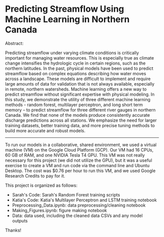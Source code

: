 # Predicting Streamflow Using Machine Learning in Northern Canada

Abstract:

Predicting streamflow under varying climate conditions is critically important for managing water resources. This is especially true as climate change intensifies the hydrologic cycle in certain regions, such as the northern latitudes. In the past, physical models have been used to predict streamflow based on complex equations describing how water moves across a landscape. These models are difficult to implement and require large amounts of data for validation that is not always available, especially in remote, northern watersheds. Machine learning offers a new way to predict streamflow without significant expertise with physical modeling. In this study, we demonstrate the utility of three different machine learning methods - random forest, multilayer perceptron, and long short term memory – to predict streamflow for three different river gauges in northern Canada. We find that none of the models produce consistently accurate discharge predictions across all stations. We emphasize the need for larger training datasets, better training data, and more precise tuning methods to build more accurate and robust models.

---

To run our models in a collaborative, shared environment, we used a virtual machine (VM) on the Google Cloud Platform (GCP). Our VM had 16 CPUs, 60 GB of RAM, and one NVIDIA Tesla T4 GPU. This VM was not really necessary for this project (we did not utilize the GPU), but it was a useful exercise to create a VM and run code via the command line and Ubuntu Desktop. The cost was $0.76 per hour to run this VM, and we used Google Research Credits to pay for it.

This project is organized as follows:
- Sarah's Code: Sarah's Random Forest training scripts
- Katia's Code: Katia's Multilayer Perceptron and LSTM training notebook
- Preprocessing_Data.ipynb: data preprocessing/cleaning notebook
- Making_Figures.ipynb: figure making notebook
- Data: data used, including the cleaned data CSVs and any model outputs

Thanks!

